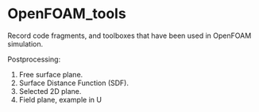 # OpenFOAM_tools
Record code fragments, and toolboxes that have been used in OpenFOAM simulation.


Postprocessing:
1. Free surface plane.
2. Surface Distance Function (SDF).
3. Selected 2D plane.
4. Field plane, example in U
